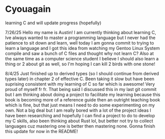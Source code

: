 # Cyouagain
learning C and will update progress (hopefully)

7/26/25
Hello my name is Austin! I am currently thinking about learning C, Ive always wanted to master a programming language but I never had
the patience to sit down and learn, well today I am gonna commit to trying to learn a language and I got this idea from watching my
Gentoo Linux System compile and saw a bunch of C files and thought why not learn C? Also at the same time as a computer science student
I believe I should also learn a thing or 2 about git as well, so I'm hoping I can kill 2 birds with one stone!

8/4/25
Just finished up to derived types (so I should continue from derived types later) in chapter 2 of effective C. Been taking it slow but have been suprising consistent with my learning of C so far which is awesome! Very proud of myself fr fr. That being said I discussed this in my last git commit but I am thinking about doing a project to facilitate my learning because this book is becoming more of a reference guide then an outright teaching book which is fine, but that just means I need to do some experimenting on my own. Not a big deal but I am really bored with a lot of the project ideas I have been researching and hopefully I can find a project to do to develop my C skills, also been thinking about Rust lol, but better not try to collect languages cuz mastering one is better then mastering none.
Gonna finish this update for now in the README!
